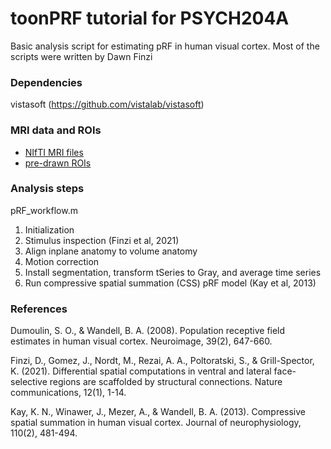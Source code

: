 # toonPRF tutorial for PSYCH204A

Basic analysis script for estimating pRF in human visual cortex. Most of the scripts were written by Dawn Finzi

### Dependencies
vistasoft (https://github.com/vistalab/vistasoft)

### MRI data and ROIs

- [NIfTI MRI files](https://github.com/KimInsub/toonPRF/tree/main/data/subj02/raw)
- [pre-drawn ROIs](https://github.com/KimInsub/toonPRF/tree/main/data/subj02/3DAnatomy/ROIs)

### Analysis steps

pRF_workflow.m

1) Initialization
2) Stimulus inspection (Finzi et al, 2021)
3) Align inplane anatomy to volume anatomy
4) Motion correction
5) Install segmentation, transform tSeries to Gray, and average time series
6) Run compressive spatial summation (CSS) pRF model (Kay et al, 2013)

### References

Dumoulin, S. O., & Wandell, B. A. (2008). Population receptive field estimates in human visual cortex. Neuroimage, 39(2), 647-660.

Finzi, D., Gomez, J., Nordt, M., Rezai, A. A., Poltoratski, S., & Grill-Spector, K. (2021). Differential spatial computations in ventral and lateral face-selective regions are scaffolded by structural connections. Nature communications, 12(1), 1-14.

Kay, K. N., Winawer, J., Mezer, A., & Wandell, B. A. (2013). Compressive spatial summation in human visual cortex. Journal of neurophysiology, 110(2), 481-494.
